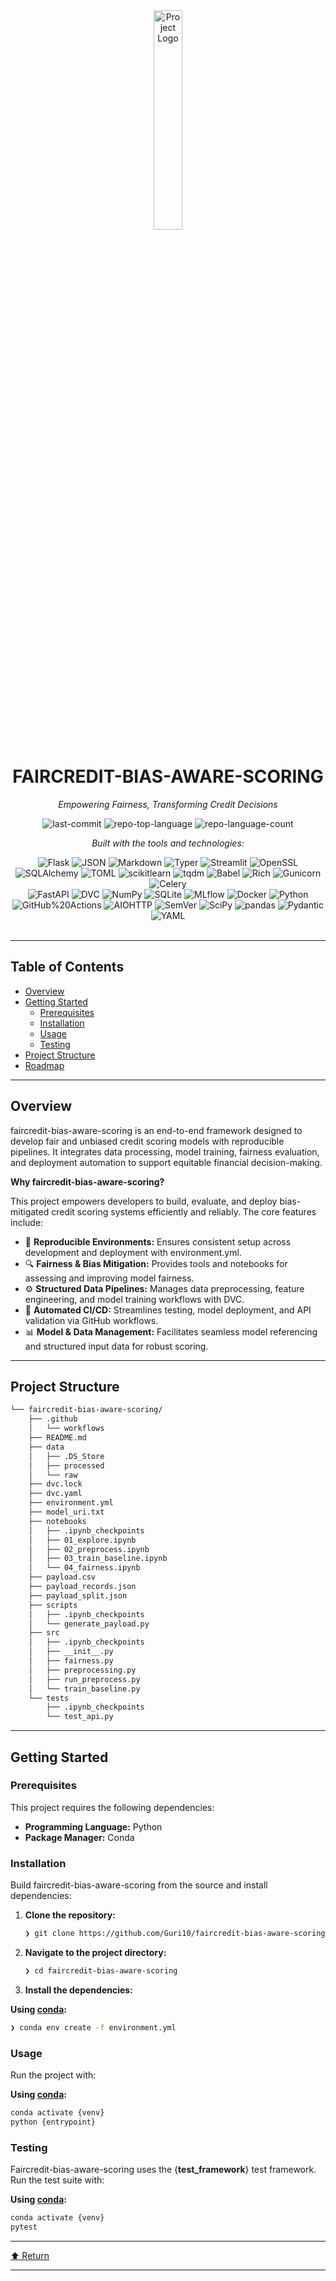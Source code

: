 <div id="top">

<!-- HEADER STYLE: CLASSIC -->
<div align="center">

<img src="faircredit-bias-aware-scoring.png" width="30%" style="position: relative; top: 0; right: 0;" alt="Project Logo"/>

# FAIRCREDIT-BIAS-AWARE-SCORING

<em>Empowering Fairness, Transforming Credit Decisions</em>

<!-- BADGES -->
<img src="https://img.shields.io/github/last-commit/Guri10/faircredit-bias-aware-scoring?style=flat&logo=git&logoColor=white&color=0080ff" alt="last-commit">
<img src="https://img.shields.io/github/languages/top/Guri10/faircredit-bias-aware-scoring?style=flat&color=0080ff" alt="repo-top-language">
<img src="https://img.shields.io/github/languages/count/Guri10/faircredit-bias-aware-scoring?style=flat&color=0080ff" alt="repo-language-count">

<em>Built with the tools and technologies:</em>

<img src="https://img.shields.io/badge/Flask-000000.svg?style=flat&logo=Flask&logoColor=white" alt="Flask">
<img src="https://img.shields.io/badge/JSON-000000.svg?style=flat&logo=JSON&logoColor=white" alt="JSON">
<img src="https://img.shields.io/badge/Markdown-000000.svg?style=flat&logo=Markdown&logoColor=white" alt="Markdown">
<img src="https://img.shields.io/badge/Typer-000000.svg?style=flat&logo=Typer&logoColor=white" alt="Typer">
<img src="https://img.shields.io/badge/Streamlit-FF4B4B.svg?style=flat&logo=Streamlit&logoColor=white" alt="Streamlit">
<img src="https://img.shields.io/badge/OpenSSL-721412.svg?style=flat&logo=OpenSSL&logoColor=white" alt="OpenSSL">
<img src="https://img.shields.io/badge/SQLAlchemy-D71F00.svg?style=flat&logo=SQLAlchemy&logoColor=white" alt="SQLAlchemy">
<img src="https://img.shields.io/badge/TOML-9C4121.svg?style=flat&logo=TOML&logoColor=white" alt="TOML">
<img src="https://img.shields.io/badge/scikitlearn-F7931E.svg?style=flat&logo=scikit-learn&logoColor=white" alt="scikitlearn">
<img src="https://img.shields.io/badge/tqdm-FFC107.svg?style=flat&logo=tqdm&logoColor=black" alt="tqdm">
<img src="https://img.shields.io/badge/Babel-F9DC3E.svg?style=flat&logo=Babel&logoColor=black" alt="Babel">
<img src="https://img.shields.io/badge/Rich-FAE742.svg?style=flat&logo=Rich&logoColor=black" alt="Rich">
<img src="https://img.shields.io/badge/Gunicorn-499848.svg?style=flat&logo=Gunicorn&logoColor=white" alt="Gunicorn">
<img src="https://img.shields.io/badge/Celery-37814A.svg?style=flat&logo=Celery&logoColor=white" alt="Celery">
<br>
<img src="https://img.shields.io/badge/FastAPI-009688.svg?style=flat&logo=FastAPI&logoColor=white" alt="FastAPI">
<img src="https://img.shields.io/badge/DVC-13ADC7.svg?style=flat&logo=DVC&logoColor=white" alt="DVC">
<img src="https://img.shields.io/badge/NumPy-013243.svg?style=flat&logo=NumPy&logoColor=white" alt="NumPy">
<img src="https://img.shields.io/badge/SQLite-003B57.svg?style=flat&logo=SQLite&logoColor=white" alt="SQLite">
<img src="https://img.shields.io/badge/MLflow-0194E2.svg?style=flat&logo=MLflow&logoColor=white" alt="MLflow">
<img src="https://img.shields.io/badge/Docker-2496ED.svg?style=flat&logo=Docker&logoColor=white" alt="Docker">
<img src="https://img.shields.io/badge/Python-3776AB.svg?style=flat&logo=Python&logoColor=white" alt="Python">
<img src="https://img.shields.io/badge/GitHub%20Actions-2088FF.svg?style=flat&logo=GitHub-Actions&logoColor=white" alt="GitHub%20Actions">
<img src="https://img.shields.io/badge/AIOHTTP-2C5BB4.svg?style=flat&logo=AIOHTTP&logoColor=white" alt="AIOHTTP">
<img src="https://img.shields.io/badge/SemVer-3F4551.svg?style=flat&logo=SemVer&logoColor=white" alt="SemVer">
<img src="https://img.shields.io/badge/SciPy-8CAAE6.svg?style=flat&logo=SciPy&logoColor=white" alt="SciPy">
<img src="https://img.shields.io/badge/pandas-150458.svg?style=flat&logo=pandas&logoColor=white" alt="pandas">
<img src="https://img.shields.io/badge/Pydantic-E92063.svg?style=flat&logo=Pydantic&logoColor=white" alt="Pydantic">
<img src="https://img.shields.io/badge/YAML-CB171E.svg?style=flat&logo=YAML&logoColor=white" alt="YAML">

</div>
<br>

---

## Table of Contents

- [Overview](#overview)
- [Getting Started](#getting-started)
  - [Prerequisites](#prerequisites)
  - [Installation](#installation)
  - [Usage](#usage)
  - [Testing](#testing)
- [Project Structure](#project-structure)
- [Roadmap](#roadmap)

---

## Overview

faircredit-bias-aware-scoring is an end-to-end framework designed to develop fair and unbiased credit scoring models with reproducible pipelines. It integrates data processing, model training, fairness evaluation, and deployment automation to support equitable financial decision-making.

**Why faircredit-bias-aware-scoring?**

This project empowers developers to build, evaluate, and deploy bias-mitigated credit scoring systems efficiently and reliably. The core features include:

- 🧪 **Reproducible Environments:** Ensures consistent setup across development and deployment with environment.yml.
- 🔍 **Fairness & Bias Mitigation:** Provides tools and notebooks for assessing and improving model fairness.
- ⚙️ **Structured Data Pipelines:** Manages data preprocessing, feature engineering, and model training workflows with DVC.
- 🚀 **Automated CI/CD:** Streamlines testing, model deployment, and API validation via GitHub workflows.
- 📊 **Model & Data Management:** Facilitates seamless model referencing and structured input data for robust scoring.

---

## Project Structure

```sh
└── faircredit-bias-aware-scoring/
    ├── .github
    │   └── workflows
    ├── README.md
    ├── data
    │   ├── .DS_Store
    │   ├── processed
    │   └── raw
    ├── dvc.lock
    ├── dvc.yaml
    ├── environment.yml
    ├── model_uri.txt
    ├── notebooks
    │   ├── .ipynb_checkpoints
    │   ├── 01_explore.ipynb
    │   ├── 02_preprocess.ipynb
    │   ├── 03_train_baseline.ipynb
    │   └── 04_fairness.ipynb
    ├── payload.csv
    ├── payload_records.json
    ├── payload_split.json
    ├── scripts
    │   ├── .ipynb_checkpoints
    │   └── generate_payload.py
    ├── src
    │   ├── .ipynb_checkpoints
    │   ├── __init__.py
    │   ├── fairness.py
    │   ├── preprocessing.py
    │   ├── run_preprocess.py
    │   └── train_baseline.py
    └── tests
        ├── .ipynb_checkpoints
        └── test_api.py
```

---

## Getting Started

### Prerequisites

This project requires the following dependencies:

- **Programming Language:** Python
- **Package Manager:** Conda

### Installation

Build faircredit-bias-aware-scoring from the source and install dependencies:

1. **Clone the repository:**

   ```sh
   ❯ git clone https://github.com/Guri10/faircredit-bias-aware-scoring
   ```

2. **Navigate to the project directory:**

   ```sh
   ❯ cd faircredit-bias-aware-scoring
   ```

3. **Install the dependencies:**

**Using [conda](https://docs.conda.io/):**

```sh
❯ conda env create -f environment.yml
```

### Usage

Run the project with:

**Using [conda](https://docs.conda.io/):**

```sh
conda activate {venv}
python {entrypoint}
```

### Testing

Faircredit-bias-aware-scoring uses the {**test_framework**} test framework. Run the test suite with:

**Using [conda](https://docs.conda.io/):**

```sh
conda activate {venv}
pytest
```

---

<div align="left"><a href="#top">⬆ Return</a></div>

---
